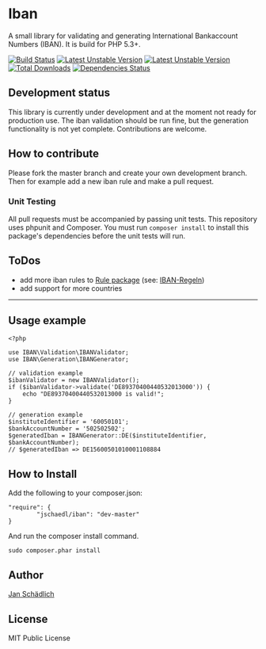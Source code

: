 # Iban

A small library for validating and generating International Bankaccount Numbers (IBAN). It is build for PHP 5.3+.


[![Build Status](https://travis-ci.org/jschaedl/Iban.png)](https://travis-ci.org/jschaedl/Iban) 
[![Latest Unstable Version](https://poser.pugx.org/jschaedl/Iban/v/stable.png)](https://packagist.org/packages/jschaedl/Iban) 
[![Latest Unstable Version](https://poser.pugx.org/jschaedl/Iban/v/unstable.png)](https://packagist.org/packages/jschaedl/Iban) 
[![Total Downloads](https://poser.pugx.org/jschaedl/Iban/downloads.png)](https://packagist.org/packages/jschaedl/Iban) 
[![Dependencies Status](https://d2xishtp1ojlk0.cloudfront.net/d/12894297)](http://depending.in/jschaedl/Iban)

## Development status
This library is currently under development and at the moment not ready for production use. The iban validation should be run fine, but the generation functionality is not yet complete. Contributions are welcome.

## How to contribute

Please fork the master branch and create your own development branch. Then for example add a new iban rule and make a pull request. 

### Unit Testing

All pull requests must be accompanied by passing unit tests. This repository uses phpunit and Composer. You must run `composer install` to install this package's dependencies before the unit tests will run.


## ToDos
* add more iban rules to [Rule package](https://github.com/jschaedl/Iban/tree/master/src/IBAN/Rule) (see: [IBAN-Regeln](http://www.kigst.de/media/Deutsche_Bundesbank_Uebersicht_der_IBAN_Regeln_Stand_Juni_2013.pdf))
* add support for more countries

---


## Usage example

```
<?php

use IBAN\Validation\IBANValidator;
use IBAN\Generation\IBANGenerator;
    
// validation example
$ibanValidator = new IBANValidator();
if ($ibanValidator->validate('DE89370400440532013000')) {
	echo "DE89370400440532013000 is valid!";
}
 
// generation example
$instituteIdentifier = '60050101';
$bankAccountNumber = '502502502';
$generatedIban = IBANGenerator::DE($instituteIdentifier, $bankAccountNumber); 
// $generatedIban => DE15600501010001108884
 ```	
    
## How to Install

Add the following to your composer.json:


```
"require": {
        "jschaedl/iban": "dev-master"
}
```

And run the composer install command.

```
sudo composer.phar install
```

## Author

[Jan Schädlich](https://github.com/jschaedl)

## License

MIT Public License
